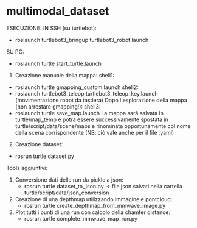 # multimodal_dataset




ESECUZIONE:
IN SSH (su turtlebot): 
- roslaunch turtlebot3_bringup turtlebot3_robot.launch

SU PC:
- roslaunch turtle start_turtle.launch

1) Creazione manuale della mappa:
  shell1:
  - roslaunch turtle gmapping_custom.launch 
  shell2:
  - roslaunch turtlebot3_teleop turtlebot3_teleop_key.launch (movimentazione robot da tastiera)
  Dopo l'esplorazione della mappa (non arrestare gmapping!):
  shell3:
  - roslaunch turtle save_map.launch
  La mappa sarà salvata in turtle/map_temp e potrà essere successivamente spostata in turtle/script/data/scene/maps e rinominata opportunamente col nome    della scena corrispondente (NB: ciò vale anche per il file .yaml)
  
2) Creazione dataset:
  - rosrun turtle dataset.py
 

Tools aggiuntivi: 
1) Conversione dati delle run da pickle a json: 
    - rosrun turtle dataset_to_json.py  -> file json salvati nella cartella turtle/script/data/json_conversion
2) Creazione di una depthmap utilizzando immagine e pontcloud:
    - rosrun turtle create_depthmap_from_mmwave_image.py
3) Plot tutti i punti di una run con calcolo della chamfer distance:
    - rosrun turtle complete_mmwave_map_run.py
